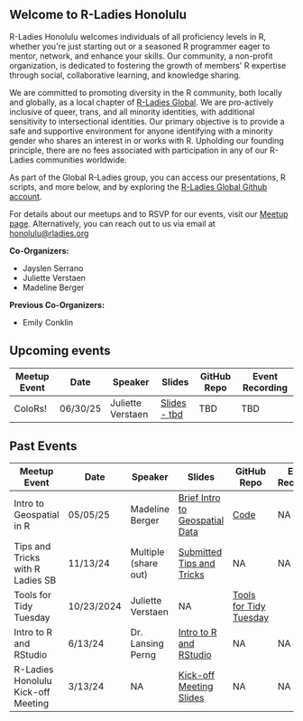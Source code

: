 Welcome to R-Ladies Honolulu
---
R-Ladies Honolulu welcomes individuals of all proficiency levels in R, whether you're just starting out or a seasoned R programmer eager to mentor, network, and enhance your skills. Our community, a non-profit organization, is dedicated to fostering the growth of members' R expertise through social, collaborative learning, and knowledge sharing. 

We are committed to promoting diversity in the R community, both locally and globally, as a local chapter of [R-Ladies Global](https://rladies.org/). We are pro-actively inclusive of queer, trans, and all minority identities, with additional sensitivity to intersectional identities. Our primary objective is to provide a safe and supportive environment for anyone identifying with a minority gender who shares an interest in or works with R. Upholding our founding principle, there are no fees associated with participation in any of our R-Ladies communities worldwide.

As part of the Global R-Ladies group, you can access our presentations, R scripts, and more below, and by exploring the [R-Ladies Global Github account](https://github.com/rladies). 

For details about our meetups and to RSVP for our events, visit  our [Meetup page](https://www.meetup.com/rladies-honolulu/). Alternatively, you can reach out to us via email at honolulu@rladies.org 

**Co-Organizers:**         
* Jayslen Serrano     
* Juliette Verstaen     
* Madeline Berger

**Previous Co-Organizers:**
* Emily Conklin

Upcoming events
---
| Meetup Event | Date | Speaker | Slides | GitHub Repo | Event Recording | 
| -----        | ---- | ----   | ------ | ----   | ----        |
| ColoRs! | 06/30/25 | Juliette Verstaen | [Slides - tbd]() | TBD | TBD |



Past Events 
---

| Meetup Event | Date | Speaker | Slides | GitHub Repo | Event Recording | 
| -----        | ---- | ----   | ------ | ----   | ----        |
| Intro to Geospatial in R | 05/05/25 | Madeline Berger | [Brief Intro to Geospatial Data](https://docs.google.com/presentation/d/1eYdOC0sA0UYjCkFyR0ihceLSMLmJ_r4oHoc4IiYumYc/edit?usp=sharing) | [Code](https://github.com/madelinemberger/Rladies-geospatial) | NA | 
| Tips and Tricks with R Ladies SB | 11/13/24 | Multiple (share out) | [Submitted Tips and Tricks](https://docs.google.com/presentation/d/16vAVQtKT5-Ahf2mEZF3ryjnSETVKnJW0qntI-6Pbsys/edit?slide=id.p#slide=id.p) | NA | NA |
| Tools for Tidy Tuesday | 10/23/2024 | Juliette Verstaen | NA | [Tools for Tidy Tuesday](https://github.com/j-verstaen/tools_for_tidy_tuesday/tree/main) |
| Intro to R and RStudio | 6/13/24 | Dr. Lansing Perng | [Intro to R and RStudio](https://github.com/rladies/meetup-presentations_honolulu/blob/main/06_13_2024_Intro_to_R/RLadies_Intro-and-ggplot.html) | NA | NA |
| R-Ladies Honolulu Kick-off Meeting | 3/13/24 | NA | [Kick-off Meeting Slides](https://github.com/rladies/meetup-presentations_honolulu/blob/main/03_13_2024_First_Meetup/RLadies%20Kick-off%20Meeting.pdf) | NA | NA |

